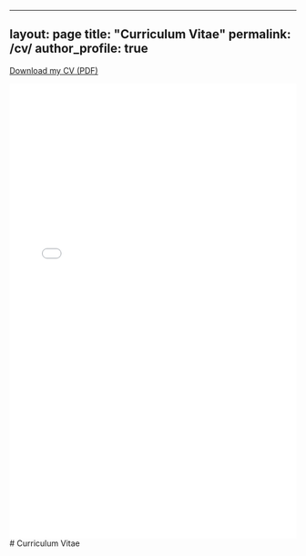 
---
layout: page
title: "Curriculum Vitae"
permalink: /cv/
author_profile: true
---
[Download my CV (PDF)](/assets/files/Koen_Schenck_CV.pdf)

<embed src="/assets/files/Koen_Schenck_CV.pdf" width="100%" height="800px" type="application/pdf">
# Curriculum Vitae
